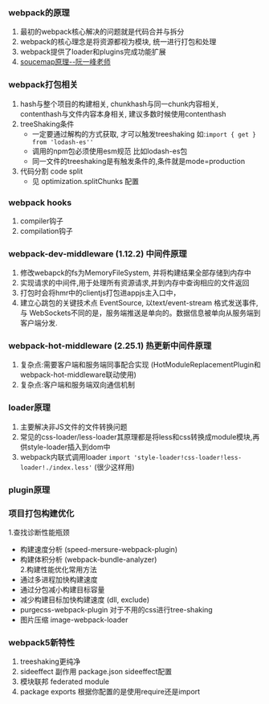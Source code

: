 ### webpack的原理
1. 最初的webpack核心解决的问题就是代码合并与拆分
2. webpack的核心理念是将资源都视为模块, 统一进行打包和处理
3. webpack提供了loader和plugins完成功能扩展
4. [soucemap原理--阮一峰老师](https://www.ruanyifeng.com/blog/2013/01/javascript_source_map.html)

### webpack打包相关
1. hash与整个项目的构建相关, chunkhash与同一chunk内容相关, contenthash与文件内容本身相关, 建议多数时候使用contenthash
2. treeShaking条件<br/>
   * 一定要通过解构的方式获取, 才可以触发treeshaking 如:```import { get } from 'lodash-es''```
   * 调用的npm包必须使用esm规范 比如lodash-es包
   * 同一文件的treeshaking是有触发条件的,条件就是mode=production
3. 代码分割 code split <br/>
   * 见 optimization.splitChunks 配置

### webpack hooks
1. compiler钩子
2. compilation钩子

### webpack-dev-middleware (1.12.2) 中间件原理
1. 修改webapck的fs为MemoryFileSystem, 并将构建结果全部存储到内存中
2. 实现请求的中间件,用于处理所有资源请求,并到内存中查询相应的文件返回
3. 打包时会将hmr中的clientjs打包进appjs主入口中，
4. 建立心跳包的关键技术点 EventSource, 以text/event-stream 格式发送事件, 
   与 WebSockets不同的是，服务端推送是单向的。数据信息被单向从服务端到客户端分发.

### webpack-hot-middleware (2.25.1) 热更新中间件原理
1. 复杂点:需要客户端和服务端同事配合实现 (HotModuleReplacementPlugin和webpack-hot-middleware联动使用)
2. 复杂点:客户端和服务端双向通信机制

### loader原理
1. 主要解决非JS文件的文件转换问题
2. 常见的css-loader/less-loader其原理都是将less和css转换成module模块,再供style-loader插入到dom中
3. webpack内联式调用loader `import 'style-loader!css-loader!less-loader!./index.less'` (很少这样用)

### plugin原理

### 项目打包构建优化
1.查找诊断性能瓶颈
  * 构建速度分析 (speed-mersure-webpack-plugin)
  * 构建体积分析 (webpack-bundle-analyzer) <br/>
2.构建性能优化常用方法
  * 通过多进程加快构建速度
  * 通过分包减小构建目标容量
  * 减少构建目标加快构建速度 (dll, exclude)
  * purgecss-webpack-plugin 对于不用的css进行tree-shaking
  * 图片压缩 image-webpack-loader

### webpack5新特性
1. treeshaking更纯净
2. sideeffect 副作用 package.json sideeffect配置
3. 模块联邦 federated module
4. package exports 根据你配置的是使用require还是import
